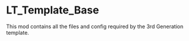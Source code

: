 # LT_Template_Base
This mod contains all the files and config required by the 3rd Generation template.
